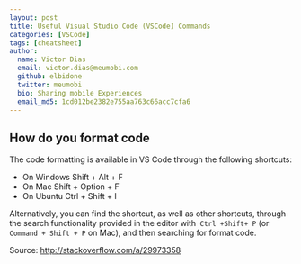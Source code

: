 ```yaml
---
layout: post
title: Useful Visual Studio Code (VSCode) Commands
categories: [VSCode]
tags: [cheatsheet]
author:
  name: Victor Dias
  email: victor.dias@meumobi.com
  github: elbidone
  twitter: meumobi
  bio: Sharing mobile Experiences
  email_md5: 1cd012be2382e755aa763c66acc7cfa6
---
```


## How do you format code
The code formatting is available in VS Code through the following shortcuts:

- On Windows Shift + Alt + F
- On Mac Shift + Option + F
- On Ubuntu Ctrl + Shift + I

Alternatively, you can find the shortcut, as well as other shortcuts, through the search functionality provided in the editor with` Ctrl +Shift+ P` (or `Command + Shift + P` on Mac), and then searching for format code.

Source: http://stackoverflow.com/a/29973358


